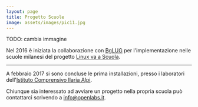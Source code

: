 ```yaml
---
layout: page
title: Progetto Scuole
image: assets/images/pic11.jpg
---
```


TODO: cambia immagine

Nel 2016 è iniziata la collaborazione con [BgLUG](https://bglug.it/) per l'implementazione nelle scuole milanesi del progetto [Linux va a Scuola](https://librescuola.org/).

<hr class="major" />

A febbraio 2017 si sono concluse le prima installazioni, presso  i laboratori dell'[Istituto Comprensivo Ilaria Alpi](http://www.icilariaalpi.gov.it/linux-va-a-scuola/).

Chiunque sia interessato ad avviare un progetto nella propria scuola può contattarci scrivendo a [info@openlabs.it](mailto:info@openlabs.it).
